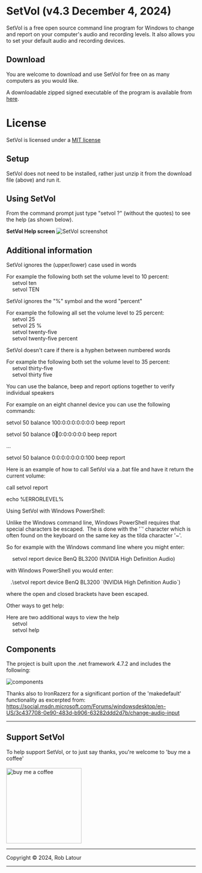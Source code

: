 ﻿# SetVol (v4.3 December 4, 2024)
SetVol is a free open source command line program for Windows to change and report on your computer's audio and recording levels.  It also allows you to set your default audio and recording devices.

## Download 

You are welcome to download and use SetVol for free on as many computers as you would like.

A downloadable zipped signed executable of the program is available from [here](https://6ec1f0a2f74d4d0c2019-591364a760543a57f40bab2c37672676.ssl.cf5.rackcdn.com/SetVol.zip).

# License
SetVol is licensed under a [MIT license](https://github.com/roblatour/setvol/blob/main/LICENSE)

## Setup

SetVol does not need to be installed, rather just unzip it from the download file (above) and run it.

## Using SetVol

From the command prompt just type "setvol ?" (without the quotes) to see the help (as shown below).

**SetVol Help screen** 
![SetVol screenshot](/images/screenshot.jpg) 

## Additional information

SetVol ignores the (upper/lower) case used in words

For example the following both set the volume level to 10 percent:   
    setvol ten  
    setvol TEN

SetVol ignores the "%" symbol and the word "percent"

For example the following all set the volume level to 25 percent:  
    setvol 25  
    setvol 25 %  
    setvol twenty-five  
    setvol twenty-five percent

SetVol doesn't care if there is a hyphen between numbered words

For example the following both set the volume level to 35 percent:   
    setvol thirty-five  
    setvol thirty five

You can use the balance, beep and report options together to verify individual speakers

For example on an eight channel device you can use the following commands:

setvol 50 balance 100:0:0:0:0:0:0:0 beep report

setvol 50 balance 0:100:0:0:0:0:0:0 beep report

...

setvol 50 balance 0:0:0:0:0:0:0:100 beep report

Here is an example of how to call SetVol via a .bat file and have it return the current volume:

call setvol report

echo %ERRORLEVEL%

Using SetVol with Windows PowerShell:

Unlike the Windows command line, Windows PowerShell requires that special characters be escaped.  The is done with the '\`' character which is often found on the keyboard on the same key as the tilda character '~'.

So for example with the Windows command line where you might enter:

    setvol report device BenQ BL3200 (NVIDIA High Definition Audio)

with Windows PowerShell you would enter:

   .\\setvol report device BenQ BL3200 \`(NVIDIA High Definition Audio\`)

where the open and closed brackets have been escaped. 

Other ways to get help:

Here are two additional ways to view the help   
    setvol  
    setvol help


## Components

The project is built upon the .net framework 4.7.2 and includes the following:

![components](/images/components.jpg)

Thanks also to IronRazerz for a significant portion of the 'makedefault' functionality as excerpted from:
https://social.msdn.microsoft.com/Forums/windowsdesktop/en-US/3c437708-0e90-483d-b906-63282ddd2d7b/change-audio-input

* * *
 ## Support SetVol

 To help support SetVol, or to just say thanks, you're welcome to 'buy me a coffee'<br><br>
[<img alt="buy me  a coffee" width="200px" src="https://cdn.buymeacoffee.com/buttons/v2/default-blue.png" />](https://www.buymeacoffee.com/roblatour)
* * *
Copyright © 2024, Rob Latour
* * *
